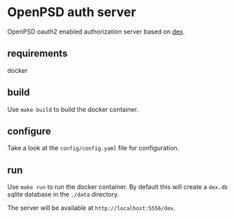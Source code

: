# OpenPSD auth server

OpenPSD oauth2 enabled authorization server based on [dex](https://github.com/coreos/dex).

## requirements

docker

## build
Use `make build` to build the docker container.

## configure

Take a look at the `config/config.yaml` file for configuration.

## run
Use `make run` to run the docker container. By default this will create a `dex.db` sqlite database in the `./data` directory. 

The server will be available at `http://localhost:5556/dex`.

